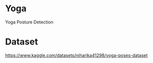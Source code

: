 # Yoga
Yoga Posture Detection


# Dataset
https://www.kaggle.com/datasets/niharika41298/yoga-poses-dataset
